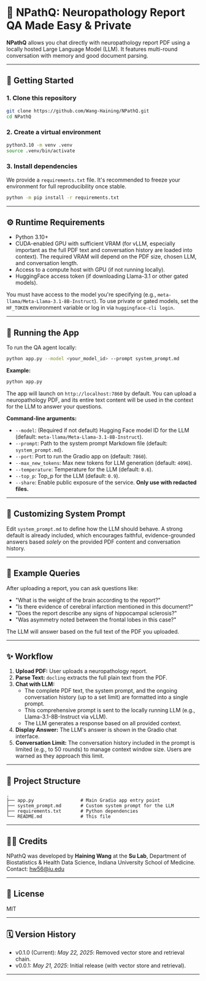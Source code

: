 # 🧠 NPathQ: Neuropathology Report QA Made Easy & Private

**NPathQ** allows you chat directly with neuropathology report PDF using a locally hosted Large Language Model (LLM).
It features multi-round conversation with memory and good document parsing.

---

## 🚀 Getting Started

### 1. Clone this repository

```bash
git clone https://github.com/Wang-Haining/NPathQ.git
cd NPathQ
```

### 2. Create a virtual environment

```bash
python3.10 -m venv .venv
source .venv/bin/activate
````

### 3. Install dependencies

We provide a `requirements.txt` file. It's recommended to freeze your environment for full reproducibility once stable.

```bash
python -m pip install -r requirements.txt
```

---

## ⚙️ Runtime Requirements

- Python 3.10+
- CUDA-enabled GPU with sufficient VRAM (for vLLM, especially important as the full PDF text and conversation history are loaded into context). The required VRAM will depend on the PDF size, chosen LLM, and conversation length.
- Access to a compute host with GPU (if not running locally).
- HuggingFace access token (if downloading Llama-3.1 or other gated models).

You must have access to the model you're specifying (e.g., `meta-llama/Meta-Llama-3.1-8B-Instruct`).
To use private or gated models, set the `HF_TOKEN` environment variable or log in via `huggingface-cli login`.

---

## 🧪 Running the App

To run the QA agent locally:

```bash
python app.py --model <your_model_id> --prompt system_prompt.md
```

**Example:**
```bash
python app.py
```

The app will launch on `http://localhost:7860` by default.
You can upload a neuropathology PDF, and its entire text content will be used in the context for the LLM to answer your questions.

**Command-line arguments:**
-   `--model`: (Required if not default) Hugging Face model ID for the LLM (default: `meta-llama/Meta-Llama-3.1-8B-Instruct`).
-   `--prompt`: Path to the system prompt Markdown file (default: `system_prompt.md`).
-   `--port`: Port to run the Gradio app on (default: `7860`).
-   `--max_new_tokens`: Max new tokens for LLM generation (default: `4096`).
-   `--temperature`: Temperature for the LLM (default: `0.6`).
-   `--top_p`: Top_p for the LLM (default: `0.9`).
-   `--share`: Enable public exposure of the service. **Only use with redacted files.**

---

## 📝 Customizing System Prompt

Edit `system_prompt.md` to define how the LLM should behave.
A strong default is already included, which encourages faithful, evidence-grounded answers based *solely* on the provided PDF content and conversation history.

---

## 💬 Example Queries

After uploading a report, you can ask questions like:

- "What is the weight of the brain according to the report?"
- "Is there evidence of cerebral infarction mentioned in this document?"
- "Does the report describe any signs of hippocampal sclerosis?"
- "Was asymmetry noted between the frontal lobes in this case?"

The LLM will answer based on the full text of the PDF you uploaded.

---

## ✨ Workflow

1.  **Upload PDF:** User uploads a neuropathology report.
2.  **Parse Text:** `docling` extracts the full plain text from the PDF.
3.  **Chat with LLM:**
    *   The complete PDF text, the system prompt, and the ongoing conversation history (up to a set limit) are formatted into a single prompt.
    *   This comprehensive prompt is sent to the locally running LLM (e.g., Llama-3.1-8B-Instruct via vLLM).
    *   The LLM generates a response based on all provided context.
4.  **Display Answer:** The LLM's answer is shown in the Gradio chat interface.
5.  **Conversation Limit:** The conversation history included in the prompt is limited (e.g., to 50 rounds) to manage context window size. Users are warned as they approach this limit.

---

## 🧱 Project Structure

```
.
├── app.py                 # Main Gradio app entry point
├── system_prompt.md       # Custom system prompt for the LLM
├── requirements.txt       # Python dependencies
└── README.md              # This file
```

---

## 🧑‍💻 Credits

NPathQ was developed by **Haining Wang** at the **Su Lab**, Department of Biostatistics & Health Data Science, Indiana University School of Medicine.
Contact: [hw56@iu.edu](mailto:hw56@iu.edu)

---

## 📄 License

MIT

---

## 🗓️ Version History

-   v0.1.0 (Current): *May 22, 2025*: Removed vector store and retrieval chain.
-   v0.0.1: *May 21, 2025*: Initial release (with vector store and retrieval).

---